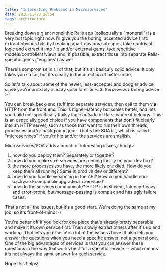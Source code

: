 ```yaml
---
title: "Interesting Problems in Microservices"
date: 2015-11-23 20:54
tags: architecture
---
```


Breaking down a giant monolithic Rails app (colloquially a "monorail") is a very hot topic right now. I'll give you the boring, accepted advice first: extract obvious bits by breaking apart obvious sub-apps, take nontrivial logic and extract it into /lib and/or external gems, take repetitive models/controllers/views and, if possible, extract those into separate Rails-specific gems ("engines") as well.

There's compromise in all of that, but it's all basically solid advice. It only takes you so far, but it's clearly in the direction of better code.

So let's talk about some of the newer, less-accepted and dodgier advice, since you're probably already quite familiar with the previous boring advice :-)

You can break back-end stuff into separate services, then call to them via HTTP from the front end. This is higher-latency but scales better, and lets you build not-specifically Railsy logic *outside* of Rails, where it belongs. This is an especially good choice if you have components that don't fit clearly into an HTTP server, such as those that want to run their own threads, processes and/or background jobs. That's the SOA bit, which is called "microservices" if you're hip and/or the services are smallish.

Microservices/SOA adds a bunch of interesting issues, though:

1) how do you deploy them? Separately or together?
2) how do you make sure services are running locally on your dev box?
3) the more processes you have, the more likely one died. How do you keep them all running? Same in prod vs dev or different?
4) how do you handle versioning in the API? How do you handle non-backward-compatible upgrades in services?
5) how do the services communicate? HTTP is inefficient, latency-heavy and error-prone, but message-passing is complex and has ugly failure cases.

That's not all the issues, but it's a good start. We're doing the same at my job, so it's front-of-mind :-)

You're better off if you look for one piece that's already pretty separable and make it its own service first. Then slowly extract others after it's up and working. That lets you ease into a lot of the issues above. It also lets you answer the questions when you need a specific answer, not a general one. One of the big advantages of services is that you can answer these questions in the way that works best for a specific service -- which means it's not always the same answer for each service.

Hope this helps!
